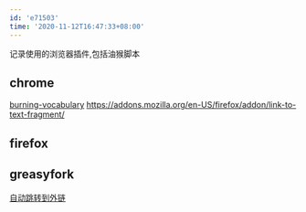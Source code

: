 ```yaml
---
id: 'e71503'
time: '2020-11-12T16:47:33+08:00'
---
```


记录使用的浏览器插件,包括油猴脚本

## chrome
[burning-vocabulary](https://chrome.google.com/webstore/detail/burning-vocabulary-highli/ljfjnlcnpmabfcgcmffkmgainghokdpl)
https://addons.mozilla.org/en-US/firefox/addon/link-to-text-fragment/

## firefox
## greasyfork
[自动跳转到外链](https://greasyfork.org/zh-CN/scripts/412612-open-the-f-king-url-right-now)